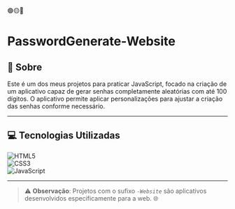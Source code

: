🟢🟡🔴

# PasswordGenerate-Website

## 🧐 Sobre

Este é um dos meus projetos para praticar JavaScript, focado na criação de um aplicativo capaz de gerar senhas completamente aleatórias com até 100 dígitos. O aplicativo permite aplicar personalizações para ajustar a criação das senhas conforme necessário.


---

## 💻 Tecnologias Utilizadas

![HTML5](https://img.shields.io/badge/html5-%23E34F26.svg?style=for-the-badge&logo=html5&logoColor=white)  
![CSS3](https://img.shields.io/badge/css3-%231572B6.svg?style=for-the-badge&logo=css3&logoColor=white)  
![JavaScript](https://img.shields.io/badge/javascript-%23323330.svg?style=for-the-badge&logo=javascript&logoColor=%23F7DF1E)  


---

> ⚠️ **Observação**: Projetos com o sufixo *`-Website`* são aplicativos desenvolvidos especificamente para a web. 🌐  
